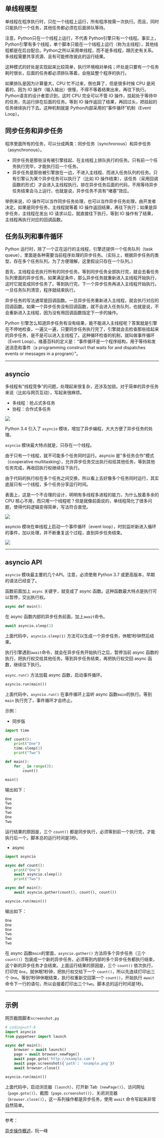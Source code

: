 ## 单线程模型

单线程在程序执行时，只在一个线程上运行，所有程序按需一次执行。而且，同时只能执行一个任务，其他任务都必须在后面排队等待。

注意，Python只在一个线程上运行，不代表 Python引擎只有一个线程。事实上，Python引擎有多个线程，单个脚本只能在一个线程上运行（称为主线程），其他线程都是在后台配合。Python之所以采用单线程，而不是多线程，跟历史有关系。多线程需要共享资源、且有可能修改彼此的运行结果。

这种模式的好处是实现起来比较简单，执行环境相对单纯；坏处是只要有一个任务耗时很长，后面的任务都必须排队等着，会拖延整个程序的执行。

如果排队是因为计算量大，CPU 忙不过来，倒也算了，但是很多时候 CPU 是闲着的，因为 IO 操作（输入输出）很慢，不得不等着结果出来，再往下执行。Python语言的设计者意识到，这时 CPU 完全可以不管 IO 操作，挂起处于等待中的任务，先运行排在后面的任务。等到 IO 操作返回了结果，再回过头，把挂起的任务继续执行下去。这种机制就是 Python内部采用的“事件循环”机制（Event Loop）。

## 同步任务和异步任务

程序里面所有的任务，可以分成两类：同步任务（synchronous）和异步任务（asynchronous）。

* 同步任务是那些没有被引擎挂起、在主线程上排队执行的任务。只有前一个任务执行完毕，才能执行后一个任务。
* 异步任务是那些被引擎放在一边，不进入主线程、而进入任务队列的任务。只有引擎认为某个异步任务可以执行了（比如 IO 操作结束），该任务（采用回调函数的形式）才会进入主线程执行。排在异步任务后面的代码，不用等待异步任务结束会马上运行，也就是说，异步任务不具有“堵塞”效应。

举例来说，IO 操作可以当作同步任务处理，也可以当作异步任务处理，由开发者决定。如果是同步任务，主线程就等着 IO 操作返回结果，再往下执行；如果是异步任务，主线程在发出 IO 请求以后，就直接往下执行，等到 IO 操作有了结果，主线程再执行对应的回调函数。

## 任务队列和事件循环

Python 运行时，除了一个正在运行的主线程，引擎还提供一个任务队列（task queue），里面是各种需要当前程序处理的异步任务。（实际上，根据异步任务的类型，存在多个任务队列。为了方便理解，这里假设只存在一个队列。）

首先，主线程会去执行所有的同步任务。等到同步任务全部执行完，就会去看任务队列里面的异步任务。如果满足条件，那么异步任务就重新进入主线程开始执行，这时它就变成同步任务了。等到执行完，下一个异步任务再进入主线程开始执行。一旦任务队列清空，程序就结束执行。

异步任务的写法通常是回调函数。一旦异步任务重新进入主线程，就会执行对应的回调函数。如果一个异步任务没有回调函数，就不会进入任务队列，也就是说，不会重新进入主线程，因为没有用回调函数指定下一步的操作。

Python 引擎怎么知道异步任务有没有结果，能不能进入主线程呢？答案就是引擎在不停地检查，一遍又一遍，只要同步任务执行完了，引擎就会去检查那些挂起来的异步任务，是不是可以进入主线程了。这种循环检查的机制，就叫做事件循环（Event Loop）。维基百科的定义是：“事件循环是一个程序结构，用于等待和发送消息和事件（a programming construct that waits for and dispatches events or messages in a program）”。

***

## asyncio 

多线程有"线程竞争"的问题，处理起来很复杂，还涉及加锁。对于简单的异步任务来说（比如与网页互动），写起来很麻烦。

* 多线程：抢占式多任务
* 协程：合作式多任务

![](https://note-taking-1258869021.cos.ap-beijing.myqcloud.com/python/thread%20process%20asyncio%201.jpg)

Python 3.4 引入了 `asyncio` 模块，增加了异步编程，大大方便了异步任务的处理。

`asyncio` 模块最大特点就是，只存在一个线程。

由于只有一个线程，就不可能多个任务同时运行。asyncio 是"多任务合作"模式（cooperative multitasking），允许异步任务交出执行权给其他任务，等到其他任务完成，再收回执行权继续往下执行。

由于代码的执行权在多个任务之间交换，所以看上去好像多个任务同时运行，其实底层只有一个线程，多个任务分享运行时间。

表面上，这是一个不合理的设计，明明有多线程多进程的能力，为什么放着多余的 CPU 核心不用，而只用一个线程呢？但是就像前面说的，单线程简化了很多问题，使得代码逻辑变得简单，写法符合直觉。

![](https://note-taking-1258869021.cos.ap-beijing.myqcloud.com/python/thread%20process%20asyncio%202.jpg)

asyncio 模块在单线程上启动一个事件循环（event loop），时刻监听新进入循环的事件，加以处理，并不断重复这个过程，直到异步任务结束。

![](https://note-taking-1258869021.cos.ap-beijing.myqcloud.com/python/thread%20process%20asyncio%203.jpg)

***

## asyncio API

`asyncio` 模块最主要的几个API。注意，必须使用 Python 3.7 或更高版本，早期的语法已经变了。

函数前面加上 `async` 关键字，就变成了 async 函数。这种函数最大特点是执行可以暂停，交出执行权。

```python
async def main():
```

在 async 函数内部的异步任务前面，加上`await`命令。

```python
await asyncio.sleep(1)
```

上面代码中，`asyncio.sleep(1)` 方法可以生成一个异步任务，休眠1秒钟然后结束。

执行引擎遇到`await`命令，就会在异步任务开始执行之后，暂停当前 async 函数的执行，把执行权交给其他任务。等到异步任务结束，再把执行权交回 async 函数，继续往下执行。

`async.run()` 方法加载 async 函数，启动事件循环。

```python
asyncio.run(main())
```

上面代码中，`asyncio.run()` 在事件循环上监听 async 函数`main`的执行。等到 `main` 执行完了，事件循环才会终止。

示例：

* 同步版

```python
import time

def count():
    print("One")
    time.sleep(1)
    print("Two")

def main():
    for _ in range(3):
        count()

main()
```

输出如下：

```python
One
Two
One
Two
One
Two
```

运行结果的原因是，三个 `count()` 都是同步执行，必须等到前一个执行完，才能执行后一个。脚本总的运行时间是3秒。

* async

```python
import asyncio

async def count():
    print("One")
    await asyncio.sleep(1)
    print("Two")

async def main():
    await asyncio.gather(count(), count(), count())

asyncio.run(main())
```

输出如下：

```python
One
One
One
Two
Two
Two
```

在 async 函数`main`的里面，`asyncio.gather()` 方法将多个异步任务（三个 `count()`）包装成一个新的异步任务，必须等到内部的多个异步任务都执行结束，这个新的异步任务才会结束。上面运行结果的原因是，三个 `count()` 依次执行，打印完 `One`，就休眠1秒钟，把执行权交给下一个 `count()`，所以先连续打印出三个 `One`。等到1秒钟休眠结束，执行权重新交回第一个 `count()`，开始执行 `await` 命令下一行的语句，所以会接着打印出三个`Two`。脚本总的运行时间是1秒。

***

## 示例

网页截图脚本`screenshot.py`

```python
# coding=utf-8
import asyncio
from pyppeteer import launch

async def main():
    browser = await launch()
    page = await browser.newPage()
    await page.goto('http://example.com')
    await page.screenshot({'path': 'example.png'})
    await browser.close()

asyncio.run(main())
```

上面代码中，启动浏览器（`launch`）、打开新 Tab（`newPage()`）、访问网址（`page.goto()`）、截图（`page.screenshot()`）、关闭浏览器（`browser.close()`），这一系列操作都是异步任务，使用 `await` 命令写起来非常自然简单。

***

参考：

[异步操作概述](https://wangdoc.com/javascript/async/general.html)，阮一峰